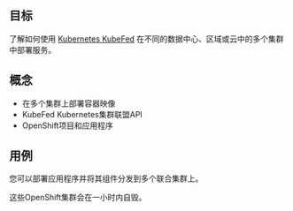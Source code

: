 ## 目标

了解如何使用 [Kubernetes KubeFed](https://github.com/kubernetes-sigs/kubefed) 在不同的数据中心、区域或云中的多个集群中部署服务。

## 概念

* 在多个集群上部署容器映像
* KubeFed Kubernetes集群联盟API
* OpenShift项目和应用程序

## 用例

您可以部署应用程序并将其组件分发到多个联合集群上。

这些OpenShift集群会在一小时内自毁。